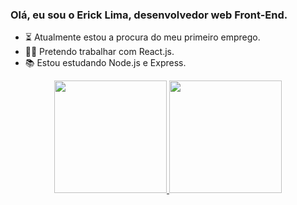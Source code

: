 ### Olá, eu sou o Erick Lima, desenvolvedor web Front-End.

- ⏳ Atualmente estou a procura do meu primeiro emprego.
- 👨‍💻 Pretendo trabalhar com React.js.
- 📚 Estou estudando Node.js e Express.

<div align="center">
  <a href="https://github.com/ErickLDS">
  <img height="180em" src="https://github-readme-stats.vercel.app/api?username=ErickLDS&show_icons=true&theme=dracula&include_all_commits=true&count_private=true"/>
  <img height="180em" src="https://github-readme-stats.vercel.app/api/top-langs/?username=ErickLDS&layout=compact&langs_count=7&theme=dracula"/>
</div>
